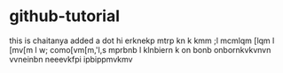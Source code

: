 # github-tutorial
this is chaitanya
added a dot
hi erknekp mtrp kn k  kmm ;l  mcmlqm  [lqm l [mv[m l  w;  como[vm[m,'l,s mprbnb  l klnbiern k  on bonb onbornkvkvnvn vvneinbn neeevkfpi ipbippmvkmv 
